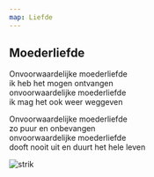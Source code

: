 ```yaml
---
map: Liefde
---
```


## Moederliefde

Onvoorwaardelijke moederliefde \
ik heb het mogen ontvangen \
onvoorwaardelijke moederliefde \
ik mag het ook weer weggeven

Onvoorwaardelijke moederliefde \
zo puur en onbevangen \
onvoorwaardelijke moederliefde \
dooft nooit uit en duurt het hele leven

![strik](strik.png)
